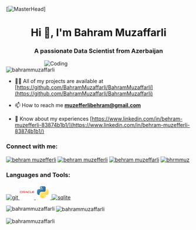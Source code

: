 [![MasterHead](https://user-images.githubusercontent.com/10498744/210012254-234538ff-d198-48aa-8964-37e6fd45d227.gif)]
<h1 align="center">Hi 👋, I'm Bahram Muzaffarli</h1>
<h3 align="center">A passionate Data Scientist from Azerbaijan</h3>
<img align="right" alt="Coding" width="400" src="https://indoanalytica.com/static/images/data-science-2.gif">

<p align="left"> <img src="https://komarev.com/ghpvc/?username=bahrammuzaffarli&label=Profile%20views&color=0e75b6&style=flat" alt="bahrammuzaffarli" /> </p>

- 👨‍💻 All of my projects are available at [https://github.com/BahramMuzaffarli/BahramMuzaffarli](https://github.com/BahramMuzaffarli/BahramMuzaffarli)

- 📫 How to reach me **muzefferlibehram@gmail.com**

- 📄 Know about my experiences [https://www.linkedin.com/in/behram-muzefferli-83874b1b1/](https://www.linkedin.com/in/behram-muzefferli-83874b1b1/)

<h3 align="left">Connect with me:</h3>
<p align="left">
<a href="https://linkedin.com/in/behram muzefferli" target="blank"><img align="center" src="https://raw.githubusercontent.com/rahuldkjain/github-profile-readme-generator/master/src/images/icons/Social/linked-in-alt.svg" alt="behram muzefferli" height="30" width="40" /></a>
<a href="https://kaggle.com/behram muzefferli" target="blank"><img align="center" src="https://raw.githubusercontent.com/rahuldkjain/github-profile-readme-generator/master/src/images/icons/Social/kaggle.svg" alt="behram muzefferli" height="30" width="40" /></a>
<a href="https://fb.com/behram muzeffarli" target="blank"><img align="center" src="https://raw.githubusercontent.com/rahuldkjain/github-profile-readme-generator/master/src/images/icons/Social/facebook.svg" alt="behram muzeffarli" height="30" width="40" /></a>
<a href="https://instagram.com/bhrmmuz" target="blank"><img align="center" src="https://raw.githubusercontent.com/rahuldkjain/github-profile-readme-generator/master/src/images/icons/Social/instagram.svg" alt="bhrmmuz" height="30" width="40" /></a>
</p>

<h3 align="left">Languages and Tools:</h3>
<p align="left"> <a href="https://git-scm.com/" target="_blank" rel="noreferrer"> <img src="https://www.vectorlogo.zone/logos/git-scm/git-scm-icon.svg" alt="git" width="40" height="40"/> </a> <a href="https://www.oracle.com/" target="_blank" rel="noreferrer"> <img src="https://raw.githubusercontent.com/devicons/devicon/master/icons/oracle/oracle-original.svg" alt="oracle" width="40" height="40"/> </a> <a href="https://www.python.org" target="_blank" rel="noreferrer"> <img src="https://raw.githubusercontent.com/devicons/devicon/master/icons/python/python-original.svg" alt="python" width="40" height="40"/> </a> <a href="https://www.sqlite.org/" target="_blank" rel="noreferrer"> <img src="https://www.vectorlogo.zone/logos/sqlite/sqlite-icon.svg" alt="sqlite" width="40" height="40"/> </a> </p>

<p><img align="left" src="https://github-readme-stats.vercel.app/api/top-langs?username=bahrammuzaffarli&show_icons=true&locale=en&layout=compact" alt="bahrammuzaffarli" /></p>

<p>&nbsp;<img align="center" src="https://github-readme-stats.vercel.app/api?username=bahrammuzaffarli&show_icons=true&locale=en" alt="bahrammuzaffarli" /></p>

<p><img align="center" src="https://github-readme-streak-stats.herokuapp.com/?user=bahrammuzaffarli&" alt="bahrammuzaffarli" /></p>

